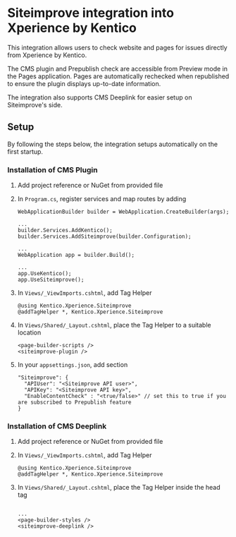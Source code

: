 # Siteimprove integration into Xperience by Kentico
This integration allows users to check website and pages for issues directly from Xperience by Kentico.

The CMS plugin and Prepublish check are accessible from Preview mode in the Pages application. Pages are automatically rechecked when republished to ensure the plugin displays up-to-date information.

The integration also supports CMS Deeplink for easier setup on Siteimprove's side.

## Setup
By following the steps below, the integration setups automatically on the first startup.
### Installation of CMS Plugin

1. Add project reference or NuGet from provided file

2. In `Program.cs`, register services and map routes by adding

    ```
    WebApplicationBuilder builder = WebApplication.CreateBuilder(args);
    
    ...
    builder.Services.AddKentico();
    builder.Services.AddSiteimprove(builder.Configuration);
    
    ...
    WebApplication app = builder.Build();
    
    ...
    app.UseKentico();
    app.UseSiteimprove();
    ```

3. In `Views/_ViewImports.cshtml`, add Tag Helper
    ```
    @using Kentico.Xperience.Siteimprove
    @addTagHelper *, Kentico.Xperience.Siteimprove
    ```

4. In `Views/Shared/_Layout.cshtml`, place the Tag Helper to a suitable location
    ```
    <page-builder-scripts />
    <siteimprove-plugin />
    ```

5. In your `appsettings.json`, add section
    ```
    "Siteimprove": {
      "APIUser": "<Siteimprove API user>",
      "APIKey": "<Siteimprove API key>",
      "EnableContentCheck" : "<true/false>" // set this to true if you are subscribed to Prepublish feature
    }
    ```

### Installation of CMS Deeplink

1. Add project reference or NuGet from provided file

2. In `Views/_ViewImports.cshtml`, add Tag Helper
    ```
    @using Kentico.Xperience.Siteimprove
    @addTagHelper *, Kentico.Xperience.Siteimprove
    ```

3. In `Views/Shared/_Layout.cshtml`, place the Tag Helper inside the head tag
    ```
    
    ...
    <page-builder-styles />
    <siteimprove-deeplink />
    ```
